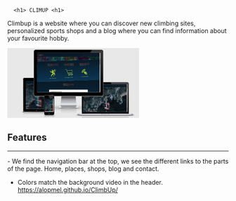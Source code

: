      
      <h1> CLIMUP <h1>  
  
  <p>Climbup is a website where you can discover new climbing sites, personalized sports shops and a blog where you can find information about your favourite hobby.<p>
  
 <img width="300px" src="climUp-responsive.png" alt="responsive design"> 
  
  <h2>Features</h2>
  <hr>
  - We find the navigation bar at the top, we see the different links to the parts of the page. Home, places, shops, blog and contact.

  - Colors match the background video in the header.
https://alopmel.github.io/ClimbUp/
